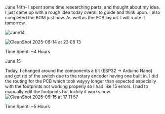 June 14th-
I spent some time researching parts, and thought about my idea. I just came up with a rough idea today overall to guide and think upon. I also completed the BOM just now. As well as the PCB layout. I will route it tomorrow.

![June14](https://github.com/user-attachments/assets/90c46e42-cd4e-4ce4-a20a-46a0cbb19715)

![CleanShot 2025-06-14 at 23 08 13](https://github.com/user-attachments/assets/2843083c-a598-4e8f-839f-be6540553f37)

Time Spent: ~4 Hours

June 15-

Today, I changed around the components a bit (ESP32 -> Arduino Nano) and got rid of the switch due to the rotary encoder having one built in. I did the routing for the PCB which took wayyy longer than expected especially with the footprints not working properly so I had like 15 errors. I had to manually edit the footprints but luckily it works now. ![CleanShot 2025-06-15 at 17 11 57](https://github.com/user-attachments/assets/7c7c4b2f-81da-45c3-a09c-8e547b2c4976)

Time Spent: ~5 Hours
